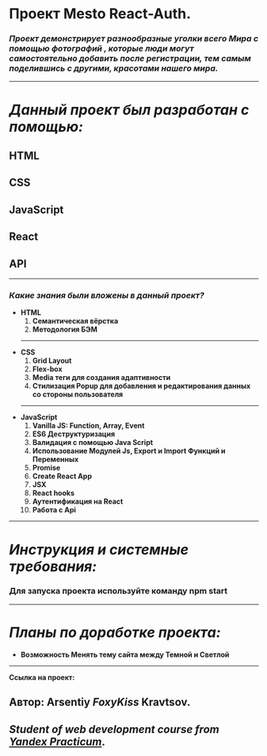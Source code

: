 # Проект **Mesto React-Auth**.

### *Проект демонстрирует разнообразные уголки всего **Мира** с помощью фотографий , которые люди могут самостоятельно добавить после регистрации, тем самым поделившись с другими, красотами нашего мира.*
______
# *Данный проект был разработан с помощью:*
## **HTML**
## **CSS**
## **JavaScript**
## **React**
## **API**
___

### *Какие знания были вложены в данный проект?*
- **HTML**
  1. **Cемантическая вёрстка**
  2. **Методология БЭМ**
  ---
- **CSS**
  1. **Grid Layout**
  2. **Flex-box**
  3. **Media теги для создания адаптивности**
  4. **Стилизация Popup для добавления и редактирования данных со стороны пользователя**
  ---
- **JavaScript**
  1. **Vanilla JS: Function, Array, Event**
  2. **ES6 Деструктуризация**
  3. **Валидация с помощью Java Script**
  4. **Использование Модулей Js, Export и Import Функций и Переменных**
  5. **Promise**
  6. **Create React App**
  7. **JSX**
  8. **React hooks**
  9. **Аутентификация на React**
  10. **Работа с Api**

---

# *Инструкция и системные требования:*
### Для запуска проекта используйте команду **npm start**
___



# *Планы по доработке проекта:*

  * **Возможность Менять тему сайта между Темной и Светлой**
  ___


  **Ссылка на проект:**

  **Автор: Arsentiy *FoxyKiss* Kravtsov**.
--
***Student of web development course from [Yandex Practicum](https://praktikum.yandex.ru/)***.
--